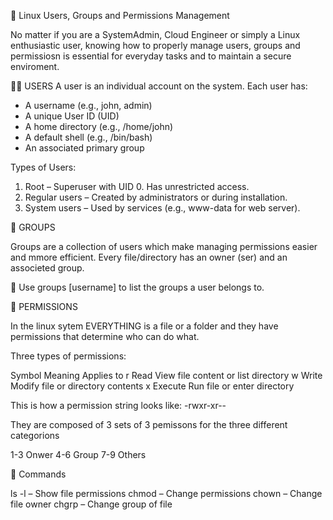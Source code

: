🔑 Linux Users, Groups and Permissions Management 

No matter if you are a SystemAdmin, Cloud Engineer or simply a Linux enthusiastic user, knowing how to properly manage users, groups and permissiosn is essential for everyday tasks and to maintain a secure enviroment. 

🧑‍💻 USERS
A user is an individual account on the system. Each user has:

* A username (e.g., john, admin)
* A unique User ID (UID)
* A home directory (e.g., /home/john)
* A default shell (e.g., /bin/bash)
* An associated primary group

Types of Users:

1. Root – Superuser with UID 0. Has unrestricted access.
2. Regular users – Created by administrators or during installation.
3. System users – Used by services (e.g., www-data for web server).

👥 GROUPS 

Groups are a collection of users which make managing permissions easier and mmore efficient. 
Every file/directory has an owner (ser) and  an associeted group. 

🔧 Use groups [username] to list the groups a user belongs to. 

🔐 PERMISSIONS 

In the linux sytem EVERYTHING is a file or a folder and they have permissions that determine who can do what. 

Three types of permissions:

Symbol	Meaning	    Applies to
r	    Read	    View file content or list directory
w	    Write	    Modify file or directory contents
x	    Execute	    Run file or enter directory

This is how a permission string looks like: 
-rwxr-xr-- 

They are composed of 3 sets of 3 pemissons for the three different categorions 

1-3 Onwer 
4-6 Group 
7-9 Others

🔧 Commands

ls -l – Show file permissions
chmod – Change permissions
chown – Change file owner
chgrp – Change group of file





